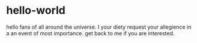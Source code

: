 # hello-world
hello fans of all around the universe. I your diety request your allegience in a an event of most importance. 
get back to me if you are interested.
